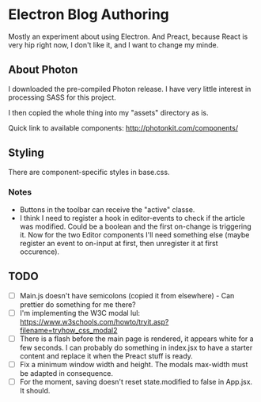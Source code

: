 # Electron Blog Authoring
Mostly an experiment about using Electron. And Preact, because React is very hip right now, I don't like it, and I want to change my minde.

## About Photon
I downloaded the pre-compiled Photon release. I have very little interest in processing SASS for this project.

I then copied the whole thing into my "assets" directory as is.

Quick link to available components: http://photonkit.com/components/

## Styling
There are component-specific styles in base.css.

### Notes
* Buttons in the toolbar can receive the "active" classe.
* I think I need to register a hook in editor-events to check if the article was modified. Could be a boolean and the first on-change is triggering it. Now for the two Editor components I'll need something else (maybe register an event to on-input at first, then unregister it at first occurence).

## TODO
- [ ] Main.js doesn't have semicolons (copied it from elsewhere) - Can prettier do something for me there?
- [ ] I'm implementing the W3C modal lul: https://www.w3schools.com/howto/tryit.asp?filename=tryhow_css_modal2
- [ ] There is a flash before the main page is rendered, it appears white for a few seconds. I can probably do something in index.jsx to have a starter content and replace it when the Preact stuff is ready.
- [ ] Fix a minimum window width and height. The modals max-width must be adapted in consequence.
- [ ] For the moment, saving doesn't reset state.modified to false in App.jsx. It should.